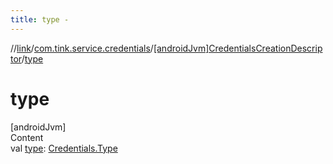 ```yaml
---
title: type -
---
```

//[link](../../index.md)/[com.tink.service.credentials](../index.md)/[[androidJvm]CredentialsCreationDescriptor](index.md)/[type](type.md)



# type  
[androidJvm]  
Content  
val [type](type.md): [Credentials.Type](../../com.tink.model.credentials/[android-jvm]-credentials/-type/index.md)  



